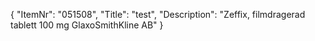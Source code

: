 {
  "ItemNr": "051508",
  "Title": "test",
  "Description": "Zeffix, filmdragerad tablett 100 mg GlaxoSmithKline AB"
}